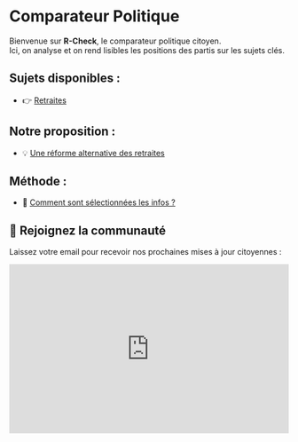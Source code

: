 # Comparateur Politique

Bienvenue sur **R-Check**, le comparateur politique citoyen.  
Ici, on analyse et on rend lisibles les positions des partis sur les sujets clés.

## Sujets disponibles :
- 👉 [Retraites](retraites.md)

## Notre proposition :
- 💡 [Une réforme alternative des retraites](proposition.md)

## Méthode :
- 🧭 [Comment sont sélectionnées les infos ?](methode.md)

## 📨 Rejoignez la communauté

Laissez votre email pour recevoir nos prochaines mises à jour citoyennes :

<iframe width="540" height="305" src="https://sibforms.com/serve/MUIFAKhVYjh5bY9-N9aU3p_Xi7fK8GIcFDfiiQfmOZV6pHxjfw9p1-h2tHRaKObGLvwfA30dhnYwl0nw9XVzE-8P7hF6F8VpNTe_aba_GQXrt5CF-RtdUAukYVFJEwG4RdA7XsiV_JV7Z41aTagrlgYhnIpXLMgfUPw1Sb8PqSUcnguh2YibZZzvNl-5a3vMsDlQHiENVbUf37mZ" frameborder="0" scrolling="auto" allowfullscreen style="display: block;margin-left: auto;margin-right: auto;max-width: 100%;"></iframe>
